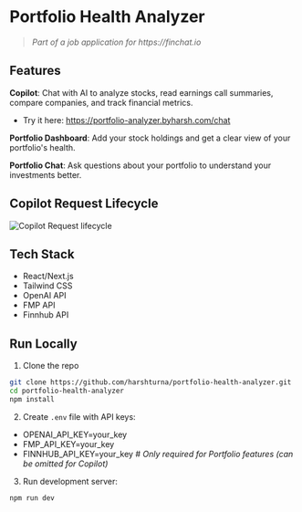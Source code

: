 # Portfolio Health Analyzer

> _Part of a job application for https://finchat.io_

## Features

**Copilot**: Chat with AI to analyze stocks, read earnings call summaries, compare companies, and track financial metrics.

- Try it here: https://portfolio-analyzer.byharsh.com/chat

**Portfolio Dashboard**: Add your stock holdings and get a clear view of your portfolio's health.

**Portfolio Chat**: Ask questions about your portfolio to understand your investments better.

## Copilot Request Lifecycle

![Copilot Request lifecycle](https://res.cloudinary.com/dlp6wui7r/image/upload/v1740342109/ecom/copilot-request-lifecycle_zan3qj.png)

## Tech Stack

- React/Next.js
- Tailwind CSS
- OpenAI API
- FMP API
- Finnhub API

## Run Locally

1. Clone the repo

```bash
git clone https://github.com/harshturna/portfolio-health-analyzer.git
cd portfolio-health-analyzer
npm install
```

2. Create `.env` file with API keys:

- OPENAI_API_KEY=your_key
- FMP_API_KEY=your_key
- FINNHUB_API_KEY=your_key # _Only required for Portfolio features (can be omitted for Copilot)_

3.  Run development server:

```bash
npm run dev
```
